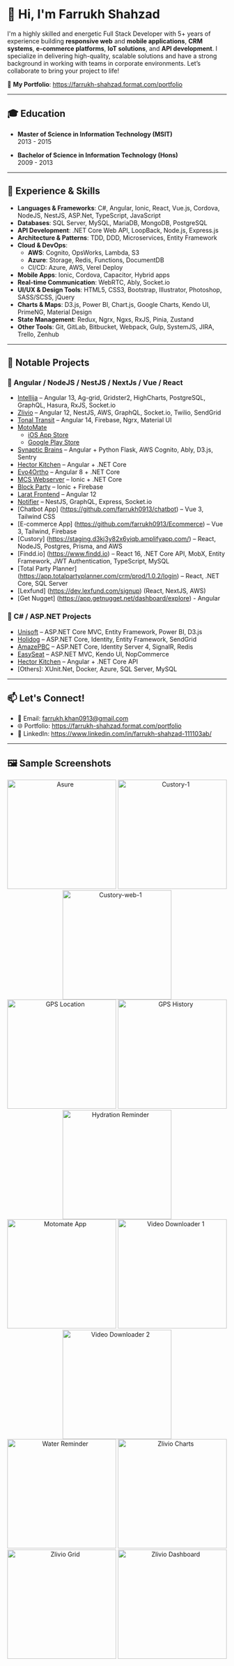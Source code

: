# 👋 Hi, I'm Farrukh Shahzad

I'm a highly skilled and energetic Full Stack Developer with 5+ years of experience building **responsive web** and **mobile applications**, **CRM systems**, **e-commerce platforms**, **IoT solutions**, and **API development**. I specialize in delivering high-quality, scalable solutions and have a strong background in working with teams in corporate environments. Let’s collaborate to bring your project to life!

📁 **My Portfolio**: https://farrukh-shahzad.format.com/portfolio

---

## 🎓 Education

- **Master of Science in Information Technology (MSIT)**  
  2013 - 2015

- **Bachelor of Science in Information Technology (Hons)**  
  2009 - 2013

---


## 💼 Experience & Skills

- **Languages & Frameworks**: C#, Angular, Ionic, React, Vue.js, Cordova, NodeJS, NestJS, ASP.Net, TypeScript, JavaScript
- **Databases**: SQL Server, MySQL, MariaDB, MongoDB, PostgreSQL
- **API Development**: .NET Core Web API, LoopBack, Node.js, Express.js
- **Architecture & Patterns**: TDD, DDD, Microservices, Entity Framework
- **Cloud & DevOps**:
  - **AWS**: Cognito, OpsWorks, Lambda, S3
  - **Azure**: Storage, Redis, Functions, DocumentDB
  - CI/CD: Azure, AWS, Verel Deploy
- **Mobile Apps**: Ionic, Cordova, Capacitor, Hybrid apps
- **Real-time Communication**: WebRTC, Ably, Socket.io
- **UI/UX & Design Tools**: HTML5, CSS3, Bootstrap, Illustrator, Photoshop, SASS/SCSS, jQuery
- **Charts & Maps**: D3.js, Power BI, Chart.js, Google Charts, Kendo UI, PrimeNG, Material Design
- **State Management**: Redux, Ngrx, Ngxs, RxJS, Pinia, Zustand
- **Other Tools**: Git, GitLab, Bitbucket, Webpack, Gulp, SystemJS, JIRA, Trello, Zenhub

---

## 🔗 Notable Projects

### 🔹 Angular / NodeJS / NestJS / NextJs / Vue / React

- [Intellija](https://dev.intellija.com/) – Angular 13, Ag-grid, Gridster2, HighCharts, PostgreSQL, GraphQL, Hasura, RxJS, Socket.io
- [Zlivio](https://zlivio.com/web/login) – Angular 12, NestJS, AWS, GraphQL, Socket.io, Twilio, SendGrid
- [Tonal Transit](https://tonal-transit-333914.web.app/home) – Angular 14, Firebase, Ngrx, Material UI
- [MotoMate](https://motomate123.com)
  - [iOS App Store](https://apps.apple.com/us/app/motomate123/)
  - [Google Play Store](https://play.google.com/store/apps/details?id=com.viewinfocus.motomatehd&hl=en)
- [Synaptic Brains](https://webapp-ca-dev.synapticbrains.com/) – Angular + Python Flask, AWS Cognito, Ably, D3.js, Sentry
- [Hector Kitchen](https://www.hectorkitchen.com) – Angular + .NET Core
- [Evo4Ortho](http://test.evo4ortho.com/) – Angular 8 + .NET Core
- [MCS Webserver](https://mcswebserverapptest.azurewebsites.net/) – Ionic + .NET Core
- [Block Party](http://block-party.app/) – Ionic + Firebase
- [Larat Frontend](https://larat-frontend.herokuapp.com/) – Angular 12
- [Notifier](https://notifier.crm.zlivio.com/api/) – NestJS, GraphQL, Express, Socket.io
- [Chatbot App] (https://github.com/farrukh0913/chatbot) – Vue 3, Tailwind CSS
- [E-commerce App] (https://github.com/farrukh0913/Ecommerce) – Vue 3, Tailwind, Firebase
- [Custory] (https://staging.d3kj3y82x6yiqb.amplifyapp.com/) – React, NodeJS, Postgres, Prisma, and AWS
- [Findd.io] (https://www.findd.io) – React 16, .NET Core API, MobX, Entity Framework, JWT Authentication, TypeScript, MySQL
- [Total Party Planner] (https://app.totalpartyplanner.com/crm/prod/1.0.2/login) – React, .NET Core, SQL Server
- [Lexfund] (​​https://dev.lexfund.com/signup) (React, NextJS, AWS)
- [Get Nugget] (https://app.getnugget.net/dashboard/explore) - Angular

### 🔹 C# / ASP.NET Projects
- [Unisoft](https://unisoft.duciseng.com) – ASP.NET Core MVC, Entity Framework, Power BI, D3.js
- [Holidog](http://www.holidog.com) – ASP.NET Core, Identity, Entity Framework, SendGrid
- [AmazePBC](https://amazepbc.com) – ASP.NET Core, Identity Server 4, SignalR, Redis
- [EasySeat](http://www.easyseat.com) – ASP.NET MVC, Kendo UI, NopCommerce
- [Hector Kitchen](https://www.hectorkitchen.com) – Angular + .NET Core API
- [Others]: XUnit.Net, Docker, Azure, SQL Server, MySQL

---

## 📫 Let's Connect!

- 📧 Email: farrukh.khan0913@gmail.com
- 🌐 Portfolio: https://farrukh-shahzad.format.com/portfolio
- 💼 LinkedIn: https://www.linkedin.com/in/farrukh-shahzad-111103ab/

---

## 🖼️ Sample Screenshots

<div align="center">
  <img src="assets/images/asure.png" width="250" alt="Asure">
  <img src="assets/images/custory-1.png" width="250" alt="Custory-1">
  <img src="assets/images/custory-web-1.png" width="250" alt="Custory-web-1">
</div>

<div align="center">
  <img src="assets/images/gps-app-member-location.png" width="250" alt="GPS Location">
  <img src="assets/images/gps-app-member-location-history.png" width="250" alt="GPS History">
  <img src="assets/images/hydration-reminder-app.png" width="250" alt="Hydration Reminder">
</div>

<div align="center">
  <img src="assets/images/motomate-published-app.png" width="250" alt="Motomate App">
  <img src="assets/images/social-vid-downloader-app-1.png" width="250" alt="Video Downloader 1">
  <img src="assets/images/social-vid-downloader-app-2.png" width="250" alt="Video Downloader 2">
</div>

<div align="center">
  <img src="assets/images/water-reminer-app.png" width="250" alt="Water Reminder">
  <img src="assets/images/zlivio-charts.png" width="250" alt="Zlivio Charts">
  <img src="assets/images/zlivio-clients-grid.png" width="250" alt="Zlivio Grid">
  <img src="assets/images/zlivio-dashboard.png" width="250" alt="Zlivio Dashboard">
</div>


